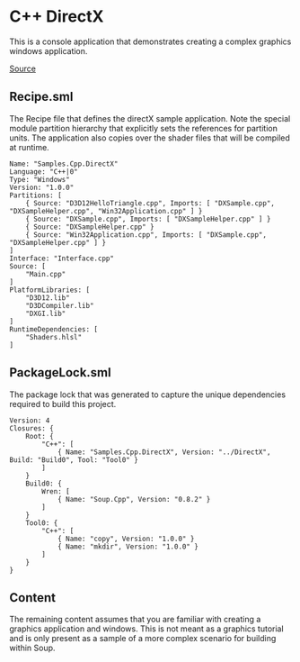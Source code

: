 # C++ DirectX
This is a console application that demonstrates creating a complex graphics windows application.

[Source](https://github.com/SoupBuild/Soup/tree/main/Samples/Cpp/DirectX)

## Recipe.sml
The Recipe file that defines the directX sample application. Note the special module partition hierarchy that explicitly sets the references for partition units. The application also copies over the shader files that will be compiled at runtime.
```
Name: "Samples.Cpp.DirectX"
Language: "C++|0"
Type: "Windows"
Version: "1.0.0"
Partitions: [
    { Source: "D3D12HelloTriangle.cpp", Imports: [ "DXSample.cpp", "DXSampleHelper.cpp", "Win32Application.cpp" ] }
    { Source: "DXSample.cpp", Imports: [ "DXSampleHelper.cpp" ] }
    { Source: "DXSampleHelper.cpp" }
    { Source: "Win32Application.cpp", Imports: [ "DXSample.cpp", "DXSampleHelper.cpp" ] }
]
Interface: "Interface.cpp"
Source: [
    "Main.cpp"
]
PlatformLibraries: [
    "D3D12.lib"
    "D3DCompiler.lib"
    "DXGI.lib"
]
RuntimeDependencies: [
    "Shaders.hlsl"
]
```

## PackageLock.sml
The package lock that was generated to capture the unique dependencies required to build this project.
```
Version: 4
Closures: {
    Root: {
        "C++": [
            { Name: "Samples.Cpp.DirectX", Version: "../DirectX", Build: "Build0", Tool: "Tool0" }
        ]
    }
    Build0: {
        Wren: [
            { Name: "Soup.Cpp", Version: "0.8.2" }
        ]
    }
    Tool0: {
        "C++": [
            { Name: "copy", Version: "1.0.0" }
            { Name: "mkdir", Version: "1.0.0" }
        ]
    }
}
```

## Content
The remaining content assumes that you are familiar with creating a graphics application and windows. This is not meant as a graphics tutorial and is only present as a sample of a more complex scenario for building within Soup.